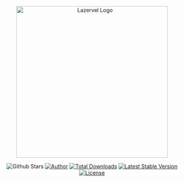 <p align="center"><a href="https://github.lazervel.com" target="_blank"><img src="" width="400" alt="Lazervel Logo"></a></p>

<p align="center">
<a href"https://github.com/lazervel/path/stargazers"><img src="https://img.shields.io/github/stars/lazervel/path?style=flat-square&color=green" alt="Github Stars"></a>
<a href="https://github.com/shahzadamodassir"><img src="https://img.shields.io/badge/Author-Shahzada%20Modassir-%2344cc11?style=flat-square&color=blue" alt="Author" /></a>
<a href="https://packagist.org/packages/fsmaker/path"><img src="https://img.shields.io/packagist/dt/fsmaker/path?style=flat-square" alt="Total Downloads"></a>
<a href="https://packagist.org/packages/fsmaker/path"><img src="https://img.shields.io/packagist/v/fsmaker/path?style=flat-square&color=blue" alt="Latest Stable Version"></a>
<a href="https://packagist.org/packages/fsmaker/path"><img src="https://img.shields.io/packagist/l/fsmaker/path?style=flat-square" alt="License"></a>
</p>
